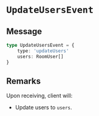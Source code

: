 # `UpdateUsersEvent`

## Message

```ts
type UpdateUsersEvent = {
    type: 'updateUsers'
    users: RoomUser[]
}
```

## Remarks

Upon receiving, client will:

-   Update users to `users`.
